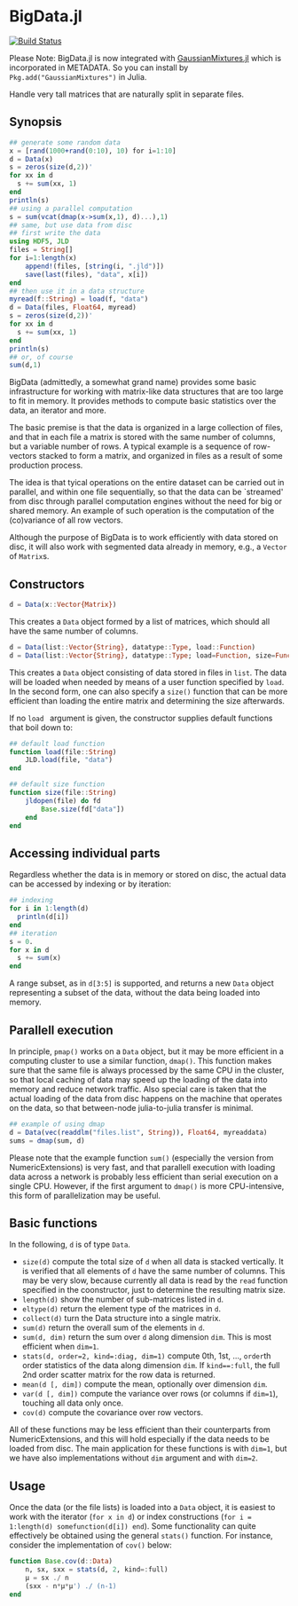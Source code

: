 BigData.jl
==========
[![Build Status](https://travis-ci.org/davidavdav/BigData.jl.svg)](https://travis-ci.org/davidavdav/BigData.jl)

Please Note: BigData.jl is now integrated with [GaussianMixtures.jl](https://github.com/davidavdav/GaussianMixtures.jl) which is incorporated in METADATA.  So you can install by `Pkg.add("GaussianMixtures")` in Julia. 

Handle very tall matrices that are naturally split in separate files. 

Synopsis
--------

```Julia
## generate some random data
x = [rand(1000+rand(0:10), 10) for i=1:10] 
d = Data(x)
s = zeros(size(d,2))'
for xx in d
  s += sum(xx, 1)
end
println(s)
## using a parallel computation
s = sum(vcat(dmap(x->sum(x,1), d)...),1)
## same, but use data from disc
## first write the data
using HDF5, JLD
files = String[]
for i=1:length(x)
    append!(files, [string(i, ".jld")])
    save(last(files), "data", x[i])
end
## then use it in a data structure
myread(f::String) = load(f, "data")
d = Data(files, Float64, myread)
s = zeros(size(d,2))'
for xx in d
  s += sum(xx, 1)
end
println(s)
## or, of course
sum(d,1)
```


BigData (admittedly, a somewhat grand name) provides some basic infrastructure for working with matrix-like data structures that are too large to fit in memory.  It provides methods to compute basic statistics over the data, an iterator and more. 

The basic premise is that the data is organized in a large collection of files, and that in each file a matrix is stored with the same number of columns, but a variable number of rows.  A typical example is a sequence of row-vectors stacked to form a matrix, and organized in files as a result of some production process.  

The idea is that tyical operations on the entire dataset can be carried out in parallel, and within one file sequentially, so that the data can be `streamed' from disc through parallel computation engines without the need for big or shared memory.  An example of such operation is the computation of the (co)variance of all row vectors. 

Although the purpose of BigData is to work efficiently with data stored on disc, it will also work with segmented data already in memory, e.g., a `Vector` of `Matrix`s.  

Constructors
------------

```julia
d = Data(x::Vector{Matrix})
```
This creates a `Data` object formed by a list of matrices, which should all have the same number of columns. 

```julia
d = Data(list::Vector{String}, datatype::Type, load::Function)
d = Data(list::Vector{String}, datatype::Type; load=Function, size=Function)
```
This creates a `Data` object consisting of data stored in files in `list`.  The data will be loaded when needed by means of a user function specified by `load`.  In the second form, one can also specify a `size()` function that can be more efficient than loading the entire matrix and determining the size afterwards. 

If no `load ` argument is given, the constructor supplies default functions that boil down to:
```julia
## default load function
function load(file::String)
    JLD.load(file, "data")
end

## default size function
function size(file::String)
    jldopen(file) do fd
        Base.size(fd["data"])
    end
end
```

Accessing individual parts
--------------------------

Regardless whether the data is in memory or stored on disc, the actual data can be accessed by indexing or by iteration:
```julia
## indexing
for i in 1:length(d)
  println(d[i])
end
## iteration
s = 0.
for x in d
  s += sum(x)
end
```
A range subset, as in `d[3:5]` is supported, and returns a new `Data` object representing a subset of the data, without the data being loaded into memory.  

Parallell execution
-------------------
In principle, `pmap()` works on a `Data` object, but it may be more efficient in a computing cluster to use a similar function, `dmap()`.  This function makes sure that the same file is always processed by the same CPU in the cluster, so that local caching of data may speed up the loading of the data into memory and reduce network traffic.  Also special care is taken that the actual loading of the data from disc happens on the machine that operates on the data, so that between-node julia-to-julia transfer is minimal. 

```julia
## example of using dmap
d = Data(vec(readdlm("files.list", String)), Float64, myreaddata)
sums = dmap(sum, d)
```
Please note that the example function `sum()` (especially the version from NumericExtensions) is very fast, and that parallell execution with loading data across a network is probably less efficient than serial execution on a single CPU.  However, if the first argument to `dmap()` is more CPU-intensive, this form of parallelization may be useful. 

Basic functions
---------------
In the following, `d` is of type `Data`. 
 - `size(d)` compute the total size of `d` when all data is stacked vertically.  It is verified that all elements of `d` have the same number of columns.  This may be very slow, because currently all data is read by the `read` function specified in the coonstructor, just to determine the resulting matrix size.
 - `length(d)` show the number of sub-matrices listed in `d`. 
 - `eltype(d)` return the element type of the matrices in `d`. 
 - `collect(d)` turn the Data structure into a single matrix. 
 - `sum(d)` return the overall sum of the elements in `d`. 
 - `sum(d, dim)` return the sum over `d` along dimension `dim`.  This is most efficient when `dim=1`. 
 - `stats(d, order=2, kind=:diag, dim=1)` compute 0th, 1st, ..., `order`th order statistics of the data along dimension `dim`.  If `kind==:full`, the full 2nd order scatter matrix for the row data is returned. 
 - `mean(d [, dim])` compute the mean, optionally over dimension `dim`.  
 - `var(d [, dim])` compute the variance over rows (or columns if `dim=1`), touching all data only once.  
 - `cov(d)` compute the covariance over row vectors.  

All of these functions may be less efficient than their counterparts from NumericExtensions, and this will hold especially if the data needs to be loaded from disc.  The main application for these functions is with `dim=1`, but we have also implementations without `dim` argument and with `dim=2`.  

Usage
-----
Once the data (or the file lists) is loaded into a `Data` object, it is easiest to work with the iterator (`for x in d`) or index constructions (`for i = 1:length(d) somefunction(d[i]) end`).   Some functionality can quite effectively be obtained using the general `stats()` function.  For instance, consider the implementation of `cov()` below:

```julia
function Base.cov(d::Data)
    n, sx, sxx = stats(d, 2, kind=:full)
    μ = sx ./ n
    (sxx - n*μ*μ') ./ (n-1)
end
```
